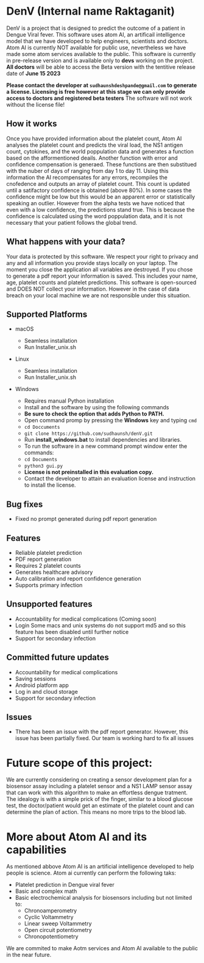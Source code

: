 # DenV (Internal name Raktaganit)

DenV is a project that is designed to predict the outcome of a patient in Dengue Viral fever. This software uses atom AI, an artificail intelligence model that we have developed to help engineers, scientists and doctors. Atom AI is currently NOT available for public use, nevertheless we have made some atom services available to the public. 
This software is currently in pre-release version and is available only to **devs** working on the project. 
**All doctors** will be able to access the Beta version with the tentitive release date of **June 15 2023**

**Please contact the developer at `sudhaunshdeshpande@gmail.com` to generate a license. Licensing is free however at this stage we can only provide access to doctors and registered beta testers** The software will not work without the license file!

## How it works 
Once you have provided information about the platelet count, Atom AI analyses the platelet count and predicts the viral load, the NS1 antigen count, cytokines, and the world poppulation data and generates a function based on the afformentioned deails. Another function with error and confidence compensation is generaed. These functions are then substitued with the nuber of days of ranging from day 1 to day 11. Using this information the AI recompensates for any errors, recompiles the cnofedence and outputs an array of platelet count. This count is updated until a satifactory confidence is obtained (above 80%). In some cases the confidence might be low but this would be an apparent error or statistically speaking an outlier. However from the alpha tests we have noticed that even with a low confidence, the predictions stand true. This is because the confidence is calculated using the word poppulation data, and it is not necessary that your patient follows the global trend.  

## What happens with your data?
Your data is protected by this software. We respect your right to privacy and any and all information you provide stays locally on your laptop. The moment you close the application all variables are destroyed. If you chose to generate a pdf report your information is saved. This includes your name, age, platelet counts and platelet predictions. This software is open-sourced and DOES NOT collect your information. However in the case of data breach on your local machine we are not responsible under this situation. 

## Supported Platforms 

- macOS 
    - Seamless installation 
    - Run Installer_unix.sh


- Linux 
    - Seamless installation 
    - Run Installer_unix.sh


- Windows 
    - Requires manual Python installation 
    - Install and the software by using the following commands 
    - **Be sure to check the option that adds Python to PATH.**
    - Open command promp by pressing the **Windows** key and typing `cmd`
    - `cd Doccuments`
    - `git clone https://github.com/sudhaunsh/denV.git`
    - Run **install_windows.bat** to install dependencies and libraries.  
    - To run the software in a new command prompt window enter the commands:
    - `cd Documents`
    - `python3 gui.py`
    - **License is not preinstalled in this evaluation copy.** 
    - Contact the developer to attain an evaluation license and instruction to install the license. 

## Bug fixes
- Fixed no prompt generated during pdf report generation

## Features 

- Reliable platelet prediction 
- PDF report generation 
- Requires 2 platelet counts 
- Generates healthcare advisory 
- Auto calibration and report confidence generation 
- Supports primary infection 

## Unsupported features 
- Accountability for medical complications (Coming soon)
- Login Some macs and unix systems do not support md5 and so this feature has been disabled until further notice
- Support for secondary infection

## Committed future updates 
- Accountability for medical complications
- Saving sessions 
- Android platform app
- Log in and cloud storage 
- Support for secondary infection

## Issues
- There has been an issue with the pdf report generator. However, this issue has been partially fixed. Our team is working hard to fix all issues 

# Future scope of this project:
We are currently considering on creating a sensor development plan for a biosensor assay including a platelet sensor and a NS1 LAMP sensor assay that can work with this algorithm to make an effortless dengue tratment. 
The idealogy is with a simple prick of the finger, similar to a blood glucose test, the doctor/patient would get an estimate of the platelet count and can determine the plan of action. This means no more trips to the blood lab. 

# More about Atom AI and its capabilities 
As mentioned abbove Atom AI is an artificial intelligence developed to help people is science. Atom ai currently can perform the following taks:
- Platelet prediction in Dengue viral fever
- Basic and complex math 
- Basic electrochemical analysis for biosensors including but not limited to:
    - Chronoamperometry 
    - Cyclic Voltammetry 
    - Linear sweep Voltammetry 
    - Open circuit potentiometry 
    - Chronopotentiometry 

We are commited to make Aotm services and Atom AI available to the public in the near future. 